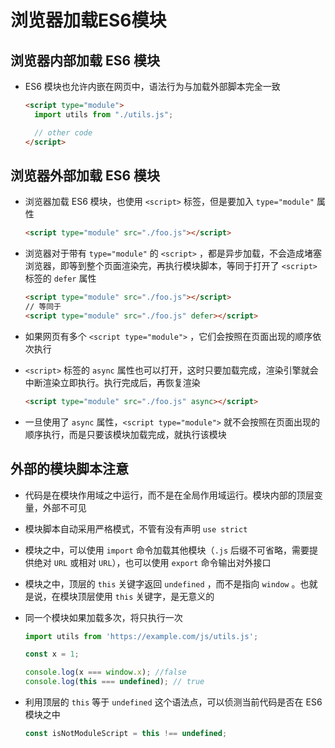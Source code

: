 # 浏览器加载ES6模块

## 浏览器内部加载 ES6 模块

+ ES6 模块也允许内嵌在网页中，语法行为与加载外部脚本完全一致

  ```html
  <script type="module">
    import utils from "./utils.js";

    // other code
  </script>
  ```

## 浏览器外部加载 ES6 模块

+ 浏览器加载 ES6 模块，也使用 `<script>` 标签，但是要加入 `type="module"` 属性

  ```html
  <script type="module" src="./foo.js"></script>
  ```

+ 浏览器对于带有 `type="module"` 的 `<script>` ，都是异步加载，不会造成堵塞浏览器，即等到整个页面渲染完，再执行模块脚本，等同于打开了 `<script>` 标签的 `defer` 属性

  ```html
  <script type="module" src="./foo.js"></script>
  // 等同于
  <script type="module" src="./foo.js" defer></script>
  ```

+ 如果网页有多个 `<script type="module">` ，它们会按照在页面出现的顺序依次执行

+ `<script>` 标签的 `async` 属性也可以打开，这时只要加载完成，渲染引擎就会中断渲染立即执行。执行完成后，再恢复渲染

  ```html
  <script type="module" src="./foo.js" async></script>
  ```

+ 一旦使用了 `async` 属性，`<script type="module">` 就不会按照在页面出现的顺序执行，而是只要该模块加载完成，就执行该模块

## 外部的模块脚本注意

+ 代码是在模块作用域之中运行，而不是在全局作用域运行。模块内部的顶层变量，外部不可见

+ 模块脚本自动采用严格模式，不管有没有声明 `use strict`

+ 模块之中，可以使用 `import` 命令加载其他模块（`.js` 后缀不可省略，需要提供绝对 `URL` 或相对 `URL`），也可以使用 `export` 命令输出对外接口

+ 模块之中，顶层的 `this` 关键字返回 `undefined` ，而不是指向 `window` 。也就是说，在模块顶层使用 `this` 关键字，是无意义的

+ 同一个模块如果加载多次，将只执行一次

  ```js
  import utils from 'https://example.com/js/utils.js';

  const x = 1;

  console.log(x === window.x); //false
  console.log(this === undefined); // true
  ```

+ 利用顶层的 `this` 等于 `undefined` 这个语法点，可以侦测当前代码是否在 ES6 模块之中

  ```js
  const isNotModuleScript = this !== undefined;
  ```
